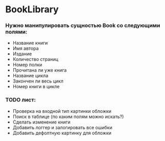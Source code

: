 # BookLibrary

### Нужно манипулировать сущностью Book со следующими полями:
- Название книги
- Имя автора
- Издание
- Количество страниц
- Номер полки
- Прочитана ли уже книга
- Название цикла
- Закончен ли весь цикл
- Номер книги в цикле

### TODO лист:
- Проверка на входной тип картинки обложки
- Поиск в таблице (по каким полям можно искать?)
- Сделать изменение книги
- Добавить логгер и залогировать все ошибки
- Добавить дефолтную картинку для обложки